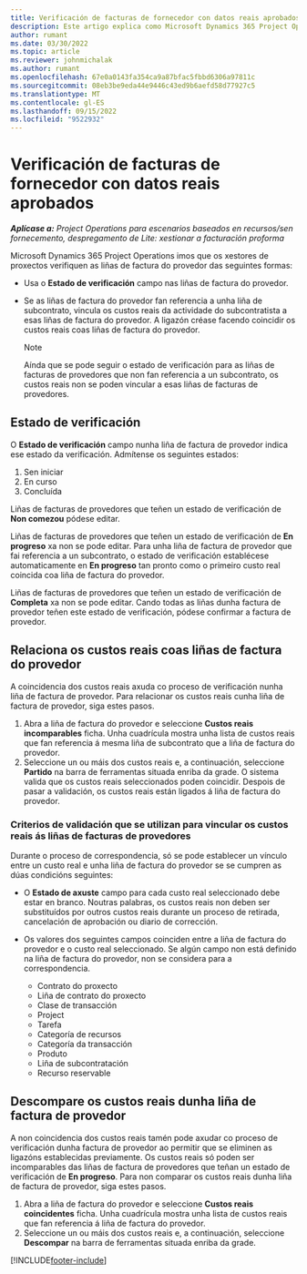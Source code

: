 ```yaml
---
title: Verificación de facturas de fornecedor con datos reais aprobados
description: Este artigo explica como Microsoft Dynamics 365 Project Operations imos que os xestores de proxectos verifiquen as facturas dos provedores coas cifras reais que foron aprobadas cando os contratistas realizaron traballos e rexistraron o tempo, e os gastos e materiais que foron utilizados polos membros do equipo do proxecto.
author: rumant
ms.date: 03/30/2022
ms.topic: article
ms.reviewer: johnmichalak
ms.author: rumant
ms.openlocfilehash: 67e0a0143fa354ca9a87bfac5fbbd6306a97811c
ms.sourcegitcommit: 08eb3be9eda44e9446c43ed9b6aefd58d77927c5
ms.translationtype: MT
ms.contentlocale: gl-ES
ms.lasthandoff: 09/15/2022
ms.locfileid: "9522932"
---
```

# <a name="verification-of-vendor-invoices-with-approved-actuals"></a>Verificación de facturas de fornecedor con datos reais aprobados

_**Aplícase a:** Project Operations para escenarios baseados en recursos/sen fornecemento, despregamento de Lite: xestionar a facturación proforma_

Microsoft Dynamics 365 Project Operations imos que os xestores de proxectos verifiquen as liñas de factura do provedor das seguintes formas:

- Usa o **Estado de verificación** campo nas liñas de factura do provedor.
- Se as liñas de factura do provedor fan referencia a unha liña de subcontrato, vincula os custos reais da actividade do subcontratista a esas liñas de factura do provedor. A ligazón créase facendo coincidir os custos reais coas liñas de factura do provedor.

    > [!NOTE]
    > Aínda que se pode seguir o estado de verificación para as liñas de facturas de provedores que non fan referencia a un subcontrato, os custos reais non se poden vincular a esas liñas de facturas de provedores.

## <a name="verification-status"></a>Estado de verificación

O **Estado de verificación** campo nunha liña de factura de provedor indica ese estado da verificación. Admítense os seguintes estados:

1. Sen iniciar
2. En curso
3. Concluída

Liñas de facturas de provedores que teñen un estado de verificación de **Non comezou** pódese editar.

Liñas de facturas de provedores que teñen un estado de verificación de **En progreso** xa non se pode editar. Para unha liña de factura de provedor que fai referencia a un subcontrato, o estado de verificación establécese automaticamente en **En progreso** tan pronto como o primeiro custo real coincida coa liña de factura do provedor.

Liñas de facturas de provedores que teñen un estado de verificación de **Completa** xa non se pode editar. Cando todas as liñas dunha factura de provedor teñen este estado de verificación, pódese confirmar a factura de provedor.

## <a name="match-cost-actuals-to-vendor-invoice-lines"></a>Relaciona os custos reais coas liñas de factura do provedor

A coincidencia dos custos reais axuda co proceso de verificación nunha liña de factura de provedor. Para relacionar os custos reais cunha liña de factura de provedor, siga estes pasos.

1. Abra a liña de factura do provedor e seleccione **Custos reais incomparables** ficha. Unha cuadrícula mostra unha lista de custos reais que fan referencia á mesma liña de subcontrato que a liña de factura do provedor.
2. Seleccione un ou máis dos custos reais e, a continuación, seleccione **Partido** na barra de ferramentas situada enriba da grade. O sistema valida que os custos reais seleccionados poden coincidir. Despois de pasar a validación, os custos reais están ligados á liña de factura do provedor.

### <a name="validation-criteria-that-are-used-to-link-cost-actuals-to-vendor-invoice-lines"></a>Criterios de validación que se utilizan para vincular os custos reais ás liñas de facturas de provedores

Durante o proceso de correspondencia, só se pode establecer un vínculo entre un custo real e unha liña de factura do provedor se se cumpren as dúas condicións seguintes:

- O **Estado de axuste** campo para cada custo real seleccionado debe estar en branco. Noutras palabras, os custos reais non deben ser substituídos por outros custos reais durante un proceso de retirada, cancelación de aprobación ou diario de corrección.
- Os valores dos seguintes campos coinciden entre a liña de factura do provedor e o custo real seleccionado. Se algún campo non está definido na liña de factura do provedor, non se considera para a correspondencia.

    - Contrato do proxecto
    - Liña de contrato do proxecto
    - Clase de transacción
    - Project
    - Tarefa
    - Categoría de recursos
    - Categoría da transacción
    - Produto
    - Liña de subcontratación
    - Recurso reservable

## <a name="unmatch-cost-actuals-from-a-vendor-invoice-line"></a>Descompare os custos reais dunha liña de factura de provedor

A non coincidencia dos custos reais tamén pode axudar co proceso de verificación dunha factura de provedor ao permitir que se eliminen as ligazóns establecidas previamente. Os custos reais só poden ser incomparables das liñas de factura de provedores que teñan un estado de verificación de **En progreso**. Para non comparar os custos reais dunha liña de factura de provedor, siga estes pasos.

1. Abra a liña de factura do provedor e seleccione **Custos reais coincidentes** ficha. Unha cuadrícula mostra unha lista de custos reais que fan referencia á liña de factura do provedor.
2. Seleccione un ou máis dos custos reais e, a continuación, seleccione **Descompar** na barra de ferramentas situada enriba da grade.

[!INCLUDE[footer-include](../../includes/footer-banner.md)]
